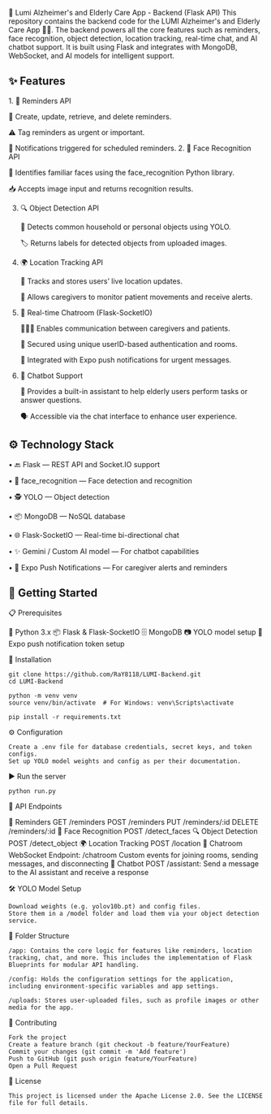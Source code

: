 🧠 Lumi Alzheimer's and Elderly Care App - Backend (Flask API)
This repository contains the backend code for the LUMI Alzheimer's and Elderly Care App 🧓👵. The backend powers all the core features such as reminders, face recognition, object detection, location tracking, real-time chat, and AI chatbot support. It is built using Flask and integrates with MongoDB, WebSocket, and AI models for intelligent support.

<h2>✨ Features</h2>
1. 📝 Reminders API
   
   📌 Create, update, retrieve, and delete reminders.
   
   ⚠️ Tag reminders as urgent or important.
   
   🔔 Notifications triggered for scheduled reminders.
2. 📸 Face Recognition API
   
   👤 Identifies familiar faces using the face_recognition Python library.
   
   📥 Accepts image input and returns recognition results.
   
3. 🔍 Object Detection API
   
   🤖 Detects common household or personal objects using YOLO.
   
   🏷️ Returns labels for detected objects from uploaded images.
   
4. 🌍 Location Tracking API
   
   📍 Tracks and stores users’ live location updates.
   
   🧭 Allows caregivers to monitor patient movements and receive alerts.
   
5. 💬 Real-time Chatroom (Flask-SocketIO)
   
   🧑‍🤝‍🧑 Enables communication between caregivers and patients.
   
   🔐 Secured using unique userID-based authentication and rooms.
   
   📨 Integrated with Expo push notifications for urgent messages.
   
6. 🤖 Chatbot Support
   
   🧠 Provides a built-in assistant to help elderly users perform tasks or answer questions.
   
   🗣️ Accessible via the chat interface to enhance user experience.



<h2>⚙️ Technology Stack</h2>

   • 🔙 Flask — REST API and Socket.IO support
   
   • 🧠 face_recognition — Face detection and recognition
   
   • 🕵️ YOLO — Object detection
   
   • 📦 MongoDB — NoSQL database
   
   • 🌐 Flask-SocketIO — Real-time bi-directional chat
   
   • ✨ Gemini / Custom AI model — For chatbot capabilities
   
   • 🔐 Expo Push Notifications — For caregiver alerts and reminders
  
<h2>🚀 Getting Started </h2>

   📋 Prerequisites
   
   🐍 Python 3.x
   📦 Flask & Flask-SocketIO
   🗄️ MongoDB
   📷 YOLO model setup
   💬 Expo push notification token setup
   
🔧 Installation

    git clone https://github.com/RaY8118/LUMI-Backend.git
    cd LUMI-Backend

    python -m venv venv
    source venv/bin/activate  # For Windows: venv\Scripts\activate

    pip install -r requirements.txt

⚙️ Configuration

    Create a .env file for database credentials, secret keys, and token configs.
    Set up YOLO model weights and config as per their documentation.
    
▶️ Run the server

    python run.py

    
📡 API Endpoints

   📝 Reminders
      GET /reminders
      POST /reminders
      PUT /reminders/:id
      DELETE /reminders/:id
   📸 Face Recognition
      POST /detect_faces
   🔍 Object Detection
      POST /detect_object
   🌍 Location Tracking
      POST /location
   💬 Chatroom
      WebSocket Endpoint: /chatroom
      Custom events for joining rooms, sending messages, and disconnecting
   🤖 Chatbot
      POST /assistant: Send a message to the AI assistant and receive a response


🛠️ YOLO Model Setup

    Download weights (e.g. yolov10b.pt) and config files.
    Store them in a /model folder and load them via your object detection service.

    
📂 Folder Structure

    /app: Contains the core logic for features like reminders, location tracking, chat, and more. This includes the implementation of Flask Blueprints for modular API handling.

    /config: Holds the configuration settings for the application, including environment-specific variables and app settings.

    /uploads: Stores user-uploaded files, such as profile images or other media for the app.


🤝 Contributing

    Fork the project
    Create a feature branch (git checkout -b feature/YourFeature)
    Commit your changes (git commit -m 'Add feature')
    Push to GitHub (git push origin feature/YourFeature)
    Open a Pull Request

    
📜 License

    This project is licensed under the Apache License 2.0. See the LICENSE file for full details.
